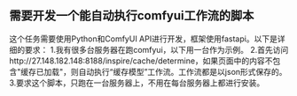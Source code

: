 ## 需要开发一个能自动执行comfyui工作流的脚本
这个任务需要使用Python和ComfyUI API进行开发，框架使用fastapi。以下是详细的要求：
1.我有很多台服务器在跑comfyui，以下用一台作为示例。
2.首先访问http://27.148.182.148:8188/inspire/cache/determine，如果页面中的内容不包含"缓存已加载"，则自动执行“缓存模型”工作流。工作流都是以json形式保存的。
3.要求这个脚本，只跑在一台服务器上，不用在每台服务器上都进行安装。